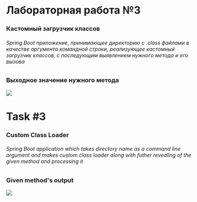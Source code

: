 # Лабораторная работа №3
### Кастомный загрузчик классов

###### Spring Boot приложение, принимающее директорию с .class файлами в качестве аргумента командной строки, реализующее кастомный загрузчик классов, с последующим выявлением нужного метода и его вызова


### Выходное значение нужного метода  
![](https://github.com/beryanow/java_optimization_labs/blob/master/Lab_2%20(ASM%20Class%20Generation)/screenshots/Decompiled%20GuessNumber%20Class.png?raw=true)

# Task #3
### Custom Class Loader

###### Spring Boot application which takes directory name as a command line argument and makes custom class loader along with futher revealing of the given method and processing it 

### Given method's output
![](https://github.com/beryanow/java_optimization_labs/blob/master/Lab_2%20(ASM%20Class%20Generation)/screenshots/Decompiled%20GuessNumber%20Class.png?raw=true)
